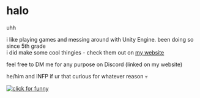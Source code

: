 # halo
uhh

i like playing games and messing around with Unity Engine. been doing so since 5th grade\
i did make some cool thingies - check them out on [my website](https://toewrlefence.com)

feel free to DM me for any purpose on Discord (linked on my website)

he/him and INFP if ur that curious for whatever reason :skull:

[![click for funny](https://files.catbox.moe/3lecj0.JPG)](https://files.catbox.moe/ujvodq.mp4)

<!--
**rmfandyplayz/rmfandyplayz** is a ✨ _special_ ✨ repository because its `README.md` (this file) appears on your GitHub profile.

Here are some ideas to get you started:

- 🔭 I’m currently working on ...
- 🌱 I’m currently learning ...
- 👯 I’m looking to collaborate on ...
- 🤔 I’m looking for help with ...
- 💬 Ask me about ...
- 📫 How to reach me: ...
- 😄 Pronouns: ...
- ⚡ Fun fact: ...
-->
